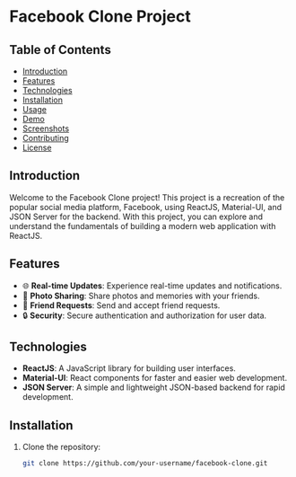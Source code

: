 # Facebook Clone Project

## Table of Contents

- [Introduction](#introduction)
- [Features](#features)
- [Technologies](#technologies)
- [Installation](#installation)
- [Usage](#usage)
- [Demo](#demo)
- [Screenshots](#screenshots)
- [Contributing](#contributing)
- [License](#license)

## Introduction

Welcome to the Facebook Clone project! This project is a recreation of the popular social media platform, Facebook, using ReactJS, Material-UI, and JSON Server for the backend. With this project, you can explore and understand the fundamentals of building a modern web application with ReactJS.

## Features

- 🌐 **Real-time Updates**: Experience real-time updates and notifications.
- 📸 **Photo Sharing**: Share photos and memories with your friends.
- 👥 **Friend Requests**: Send and accept friend requests.
- 🔒 **Security**: Secure authentication and authorization for user data.

## Technologies

- **ReactJS**: A JavaScript library for building user interfaces.
- **Material-UI**: React components for faster and easier web development.
- **JSON Server**: A simple and lightweight JSON-based backend for rapid development.

## Installation

1. Clone the repository:
   ```bash
   git clone https://github.com/your-username/facebook-clone.git
